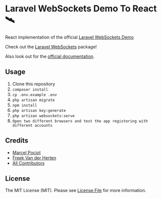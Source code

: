 # Laravel WebSockets Demo To React 🛰

React implementation of the official [Laravel WebSockets Demo](https://github.com/beyondcode/laravel-websockets-demo)


Check out the [Laravel WebSockets](https://github.com/beyondcode/laravel-websockets) package!

Also look out for the [official documentation](https://docs.beyondco.de/laravel-websockets/).

## Usage

1. Clone this repository
2. `composer install`
3. `cp .env.example .env`
4. `php artisan migrate`
5. `npm install`
6. `php artisan key:generate`
7. `php artisan websockets:serve`
8. `Open two different browsers and test the app registering with different accounts`



## Credits

- [Marcel Pociot](https://github.com/mpociot)
- [Freek Van der Herten](https://github.com/freekmurze)
- [All Contributors](../../contributors)

## License

The MIT License (MIT). Please see [License File](LICENSE.md) for more information.
